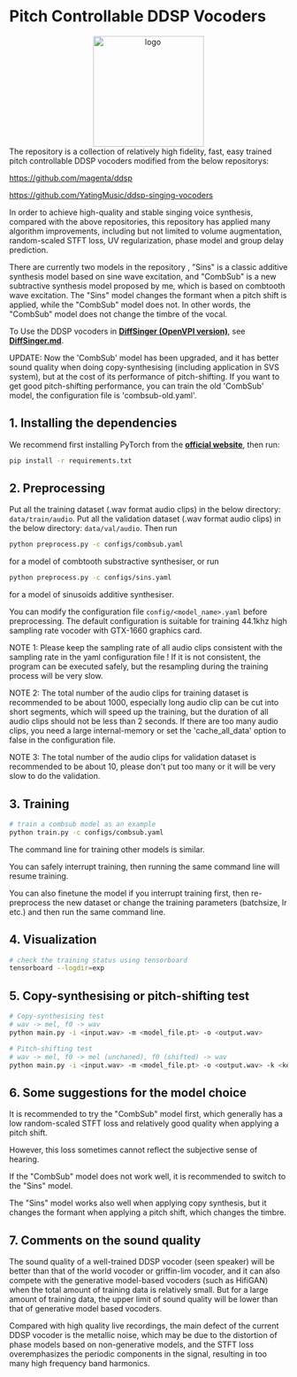 # Pitch Controllable DDSP Vocoders
<div align="center">
<img src="https://storage.googleapis.com/ddsp/github_images/ddsp_logo.png" width="200px" alt="logo"></img>
</div>
The repository is a collection of relatively high fidelity, fast, easy trained pitch controllable DDSP vocoders modified from the below repositorys:

https://github.com/magenta/ddsp

https://github.com/YatingMusic/ddsp-singing-vocoders

In order to achieve high-quality and stable singing voice synthesis, compared with the above repositories, this repository has applied many algorithm improvements, including but not limited to volume augmentation, random-scaled STFT loss, UV regularization, phase model and group delay prediction.

There are currently two models in the repository , "Sins" is a classic additive synthesis model based on sine wave excitation, and "CombSub" is a new subtractive synthesis model proposed by me, which is based on combtooth wave excitation. The "Sins" model changes the formant when a pitch shift is applied, while the "CombSub" model does not. In other words, the "CombSub" model does not change the timbre of the vocal.

To Use the DDSP vocoders in [**DiffSinger (OpenVPI version)**](https://github.com/openvpi/DiffSinger), see [**DiffSinger.md**](https://github.com/yxlllc/pc-ddsp/blob/master/DiffSinger.md).

UPDATE:  Now the 'CombSub' model has been upgraded, and it has better sound quality when doing copy-synthesising (including application in SVS system), but at the cost of its performance of pitch-shifting. If you want to get good pitch-shifting performance, you can train the old 'CombSub' model, the configuration file is 'combsub-old.yaml'.

## 1. Installing the dependencies
We recommend first installing PyTorch from the [**official website**](https://pytorch.org/), then run:
```bash
pip install -r requirements.txt 
```
## 2. Preprocessing
Put all the training dataset (.wav format audio clips) in the below directory:
`data/train/audio`.
Put all the validation dataset (.wav format audio clips) in the below directory:
`data/val/audio`.
Then run
```bash
python preprocess.py -c configs/combsub.yaml
```
for a model of combtooth substractive synthesiser, or run
```bash
python preprocess.py -c configs/sins.yaml
```
for a model of sinusoids additive synthesiser.

You can modify the configuration file `config/<model_name>.yaml` before preprocessing. The default configuration is suitable for training 44.1khz high sampling rate vocoder with GTX-1660 graphics card.

NOTE 1: Please keep the sampling rate of all audio clips consistent with the sampling rate in the yaml configuration file ! If it is not consistent, the program can be executed safely, but the resampling during the training process will be very slow.

NOTE 2: The total number of the audio clips for training dataset is recommended to be about 1000,  especially long audio clip can be cut into short segments, which will speed up the training, but the duration of all audio clips should not be less than 2 seconds. If there are too many audio clips, you need a large internal-memory or set the 'cache_all_data' option to false in the configuration file.

NOTE 3: The total number of the audio clips for validation dataset is recommended to be about 10, please don't put too many or it will be very slow to do the validation.

## 3. Training
```bash
# train a combsub model as an example
python train.py -c configs/combsub.yaml
```
The command line for training other models is similar.

You can safely interrupt training, then running the same command line will resume training.

You can also finetune the model if you interrupt training first, then re-preprocess the new dataset or change the training parameters (batchsize, lr etc.) and then run the same command line.

## 4. Visualization
```bash
# check the training status using tensorboard
tensorboard --logdir=exp
```

## 5. Copy-synthesising or pitch-shifting test 
```bash
# Copy-synthesising test
# wav -> mel, f0 -> wav
python main.py -i <input.wav> -m <model_file.pt> -o <output.wav>
```
```bash
# Pitch-shifting test
# wav -> mel, f0 -> mel (unchaned), f0 (shifted) -> wav
python main.py -i <input.wav> -m <model_file.pt> -o <output.wav> -k <keychange (semitones)>
```

## 6. Some suggestions for the model choice
It is recommended to try the "CombSub" model first, which generally has a low random-scaled STFT loss and relatively good quality when applying a pitch shift.

However, this loss sometimes cannot reflect the subjective sense of hearing.

If the "CombSub" model does not work well, it is recommended to switch to the "Sins" model.

The "Sins" model works also well when applying copy synthesis, but it changes the formant when applying a pitch shift, which changes the timbre.

## 7. Comments on the sound quality
The sound quality of a well-trained DDSP vocoder (seen speaker) will be better than that of the world vocoder or griffin-lim vocoder, and it can also compete with the generative model-based vocoders (such as HifiGAN) when the total amount of training data is relatively small. But for a large amount of training data, the upper limit of sound quality will be lower than that of generative model based vocoders.

Compared with high quality live recordings, the main defect of the current DDSP vocoder is the metallic noise, which may be due to the distortion of phase models based on non-generative models,  and the STFT loss overemphasizes the periodic components in the signal, resulting in too many high frequency band harmonics.





